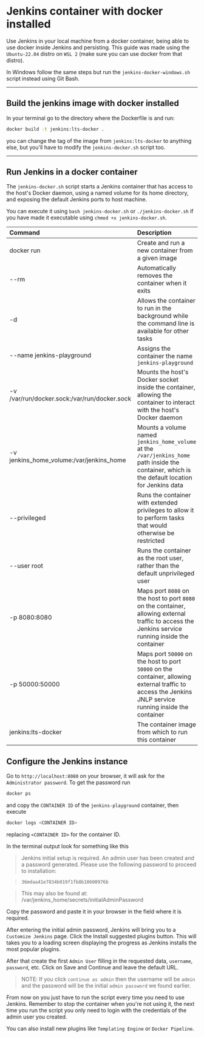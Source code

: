# Jenkins container with docker installed

Use Jenkins in your local machine from a docker container, being able to use docker inside Jenkins and persisting. This guide was made using the `Ubuntu-22.04` distro on `WSL 2` (make sure you can use docker from that distro).

In Windows follow the same steps but run the `jenkins-docker-windows.sh` script instead using Git Bash.

---

## Build the jenkins image with docker installed

In your terminal go to the directory where the Dockerfile is and run:

```bash
docker build -t jenkins:lts-docker .
```

you can change the tag of the image from `jenkins:lts-docker` to anything else, but you'll have to modify the `jenkins-docker.sh` script too.

---

## Run Jenkins in a docker container

The `jenkins-docker.sh` script starts a Jenkins container that has access to the host's Docker daemon, using a named volume for its home directory, and exposing the default Jenkins ports to host machine.

You can execute it using `bash jenkins-docker.sh` or `./jenkins-docker.sh` if you have made it executable using `chmod +x jenkins-docker.sh`.

| Command                                       | Description                                                                                                                                               |
| :-------------------------------------------- | :-------------------------------------------------------------------------------------------------------------------------------------------------------  |
| docker run                                    | Create and run a new container from a given image                                                                                                         |
| --rm                                          | Automatically removes the container when it exits                                                                                                         |
| -d                                            | Allows the container to run in the background while the command line is available for other tasks                                                         |
| --name jenkins-playground                     | Assigns the container the name `jenkins-playground`                                                                                                       |
| -v /var/run/docker.sock:/var/run/docker.sock  | Mounts the host's Docker socket inside the container, allowing the container to interact with the host's Docker daemon                                    |
| -v jenkins_home_volume:/var/jenkins_home      | Mounts a volume named `jenkins_home_volume` at the `/var/jenkins_home` path inside the container, which is the default location for Jenkins data          |
| --privileged                                  | Runs the container with extended privileges to allow it to perform tasks that would otherwise be restricted                                               |
| --user root                                   | Runs the container as the root user, rather than the default unprivileged user                                                                            |
| -p 8080:8080                                  | Maps port `8080` on the host to port `8080` on the container, allowing external traffic to access the Jenkins service running inside the container        |
| -p 50000:50000                                | Maps port `50000` on the host to port `50000` on the container, allowing external traffic to access the Jenkins JNLP service running inside the container |
| jenkins:lts-docker                            | The container image from which to run this container                                                                                                      |

## Configure the Jenkins instance

Go to `http://localhost:8080` on your browser, it will ask for the `Administrator password`. To get the password run

```bash
docker ps
```

and copy the `CONTAINER ID` of the `jenkins-playground` container, then execute

```bash
docker logs <CONTAINER ID>
```
replacing `<CONTAINER ID>` for the container ID.

In the terminal output look for something like this

> Jenkins initial setup is required. An admin user has been created and a password generated.
Please use the following password to proceed to installation:

> `36mdaa41e7834b019f1fb8b10600976b`

> This may also be found at: /var/jenkins_home/secrets/initialAdminPassword

Copy the password and paste it in your browser in the field where it is required.

After entering the initial admin password, Jenkins will bring you to a `Customize Jenkins` page. Click the Install suggested plugins button. This will takes you to a loading screen displaying the progress as Jenkins installs the most popular plugins.

After that create the first `Admin User` filling in the requested data, `username`, `password`, etc. Click on Save and Continue and leave the default URL.

> NOTE: If you click `continue as admin` then the username will be `admin` and the password will be the initial `admin password` we found earlier.

From now on you just have to run the script every time you need to use Jenkins. Remember to stop the container when you're not using it, the next time you run the script you only need to login with the credentials of the admin user you created.

You can also install new plugins like `Templating Engine` or `Docker Pipeline`.
